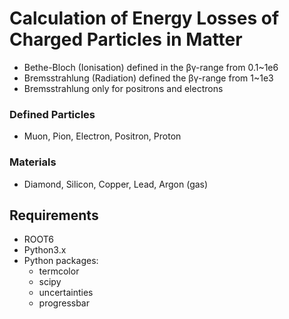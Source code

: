# Calculation of Energy Losses of Charged Particles in Matter
 - Bethe-Bloch (Ionisation) defined in the βγ-range from 0.1~1e6
 - Bremsstrahlung (Radiation) defined the βγ-range from 1~1e3
 - Bremsstrahlung only for positrons and electrons
### Defined Particles
 - Muon, Pion, Electron, Positron, Proton
### Materials
 - Diamond, Silicon, Copper, Lead, Argon (gas)
## Requirements
 - ROOT6
 - Python3.x
 - Python packages:
    - termcolor
    - scipy
    - uncertainties
    - progressbar
 